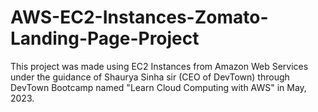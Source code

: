 # AWS-EC2-Instances-Zomato-Landing-Page-Project
This project was made using EC2 Instances from Amazon Web Services under the guidance of Shaurya Sinha sir (CEO of DevTown) through DevTown Bootcamp named "Learn Cloud Computing with AWS" in May, 2023.
